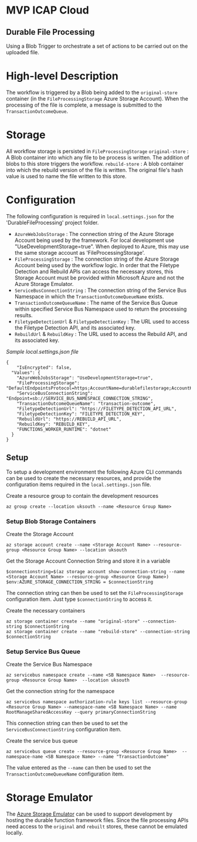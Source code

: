 # MVP ICAP Cloud 

## Durable File Processing
Using a Blob Trigger to orchestrate a set of actions to be carried out on the uploaded file.

# High-level Description
The workflow is triggered by a Blob being added to the `original-store` container (in the `FileProcessingStorage` Azure Storage Account). When the processing of the file is complete, a message is submitted to the `TransactionOutcomeQueue`.

# Storage
All workflow storage is persisted in `FileProcessingStorage`
`original-store` : A Blob container into which any file to be process is written. The addition of blobs to this store triggers the workflow.
`rebuild-store` : A blob container into which the rebuild version of the file is written. The original file's hash value is used to name the file written to this store.

# Configuration
The following configuration is required in `local.settings.json` for the 'DurableFileProcessing' project folder.
- `AzureWebJobsStorage` : The connection string of the Azure Storage Account being used by the framework. For local development use "UseDevelopmentStorage=true". When deployed to Azure, this may use the same storage account as 'FileProcessingStorage'.
- `FileProcessingStorage` : The connection string of the Azure Storage Account being used by the workflow logic. In order that the Filetype Detection and Rebuild APIs can access the necessary stores, this Storage Account must be provided within Microsoft Azure and not the Azure Storage Emulator.
- `ServiceBusConnectionString` : The connection string of the Service Bus Namespace in which the `TransactionOutcomeQueueName` exists.
- `TransactionOutcomeQueueName`  : The name of the Service Bus Queue within specified Service Bus Namespace used to return the processing results.
- `FiletypeDetectionUrl` & `FiletypeDetectionKey` : The URL used to access the Filetype Detection API, and its associated key.
- `RebuildUrl` & `RebuildKey` : The URL used to access the Rebuild API, and its associated key.

*Sample local.settings.json file*
```
{
    "IsEncrypted": false,
  "Values": {
    "AzureWebJobsStorage": "UseDevelopmentStorage=true",
    "FileProcessingStorage": "DefaultEndpointsProtocol=https;AccountName=durablefilestorage;AccountKey=STORAGE_ACCOUNT_CONNECTION_STRING",
    "ServiceBusConnectionString": "Endpoint=sb://SERVICE_BUS_NAMESPACE_CONNECTION_STRING",
    "TransactionOutcomeQueueName": "transaction-outcome",
    "FiletypeDetectionUrl": "https://FILETYPE_DETECTION_API_URL",
    "FiletypeDetectionKey": "FILETYPE_DETECTION_KEY",
    "RebuildUrl": "https://REBUILD_API_URL",
    "RebuildKey": "REBUILD_KEY",
    "FUNCTIONS_WORKER_RUNTIME": "dotnet"
  }
}
```

## Setup
To setup a development environment the following Azure CLI commands can be used to create the necessary resources, and provide the configuration items required in the `local.settings.json` file.

Create a resource group to contain the development resources
```
az group create --location uksouth --name <Resource Group Name>
```

### Setup Blob Storage Containers

Create the Storage Account
```
az storage account create --name <Storage Account Name> --resource-group <Resource Group Name> --location uksouth
```

Get the Storage Account Connection String and store it in a variable
```
$connectionstring=$(az storage account show-connection-string --name <Storage Account Name> --resource-group <Resource Group Name>)
$env:AZURE_STORAGE_CONNECTION_STRING = $connectionString
```
The connection string can then be used to set the `FileProcessingStorage` configuration item. Just type `$connectionString` to access it.

Create the necessary containers
```
az storage container create --name "original-store" --connection-string $connectionString
az storage container create --name "rebuild-store" --connection-string $connectionString
```

### Setup Service Bus Queue

Create the Service Bus Namespace
```
az servicebus namespace create --name <SB Namespace Name>  --resource-group <Resource Group Name>  --location uksouth
```
Get the connection string for the namespace
```
az servicebus namespace authorization-rule keys list --resource-group <Resource Group Name> --namespace-name <SB Namespace Name> --name RootManageSharedAccessKey --query primaryConnectionString
```
This connection string can then be used to set the `ServiceBusConnectionString` configuration item.

Create the service bus queue
```
az servicebus queue create --resource-group <Resource Group Name>  --namespace-name <SB Namespace Name> --name "TransactionOutcome"
```
The value entered as the `--name` can then be used to set the `TransactionOutcomeQueueName` configuration item.

# Storage Emulator
The [Azure Storage Emulator](https://docs.microsoft.com/en-us/azure/storage/common/storage-use-emulator) can be used to support development by hosting the durable function framework files. Since the file processing APIs need access to the `original` and `rebuilt` stores, these cannot be emulated locally.